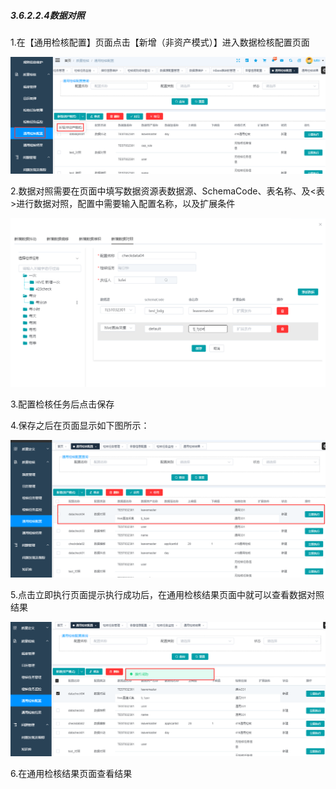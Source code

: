 ##### 3.6.2.2.4数据对照

1.在【通用检核配置】页面点击【新增（非资产模式）】进入数据检核配置页面

![image-20210426193321538](3.6.2.2.4%E6%95%B0%E6%8D%AE%E5%AF%B9%E7%85%A7.assets/image-20210426193321538.png)

2.数据对照需要在页面中填写数据资源表数据源、SchemaCode、表名称、及<表>进行数据对照，配置中需要输入配置名称，以及扩展条件

![image-20210426113629880](3.6.2.2.4%E6%95%B0%E6%8D%AE%E5%AF%B9%E7%85%A7.assets/image-20210426113629880.png)

3.配置检核任务后点击保存

4.保存之后在页面显示如下图所示：

![image-20210426201255778](3.6.2.2.4%E6%95%B0%E6%8D%AE%E5%AF%B9%E7%85%A7.assets/image-20210426201255778.png)

5.点击立即执行页面提示执行成功后，在通用检核结果页面中就可以查看数据对照结果

![image-20210426201327693](3.6.2.2.4%E6%95%B0%E6%8D%AE%E5%AF%B9%E7%85%A7.assets/image-20210426201327693.png)

6.在通用检核结果页面查看结果